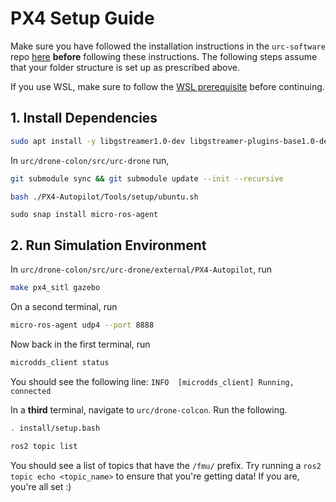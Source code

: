 # PX4 Setup Guide

Make sure you have followed the installation instructions in the `urc-software` repo [here](https://github.com/RoboJackets/urc-software/blob/master/documents/installation/ubuntu_installation.md) **before** following these instructions. The following steps assume that your folder structure is set up as prescribed above.

If you use WSL, make sure to follow the [WSL prerequisite](wsl_px4_setup_prereq.md) before continuing. 

## 1. Install Dependencies

```bash
sudo apt install -y libgstreamer1.0-dev libgstreamer-plugins-base1.0-dev
```

In `urc/drone-colon/src/urc-drone` run,

```bash
git submodule sync && git submodule update --init --recursive
```

```bash
bash ./PX4-Autopilot/Tools/setup/ubuntu.sh
```

```
sudo snap install micro-ros-agent
```

## 2. Run Simulation Environment

In `urc/drone-colon/src/urc-drone/external/PX4-Autopilot`, run

```bash
make px4_sitl gazebo
```

On a second terminal, run

```bash
micro-ros-agent udp4 --port 8888
```

Now back in the first terminal, run

```bash
microdds_client status
```

You should see the following line: `INFO  [microdds_client] Running, connected`

In a **third** terminal, navigate to `urc/drone-colcon`. Run the following.

```bash
. install/setup.bash
```

```bash
ros2 topic list
```

You should see a list of topics that have the `/fmu/` prefix. Try running a `ros2 topic echo <topic_name>` to ensure that you're getting data! If you are, you're all set :)




